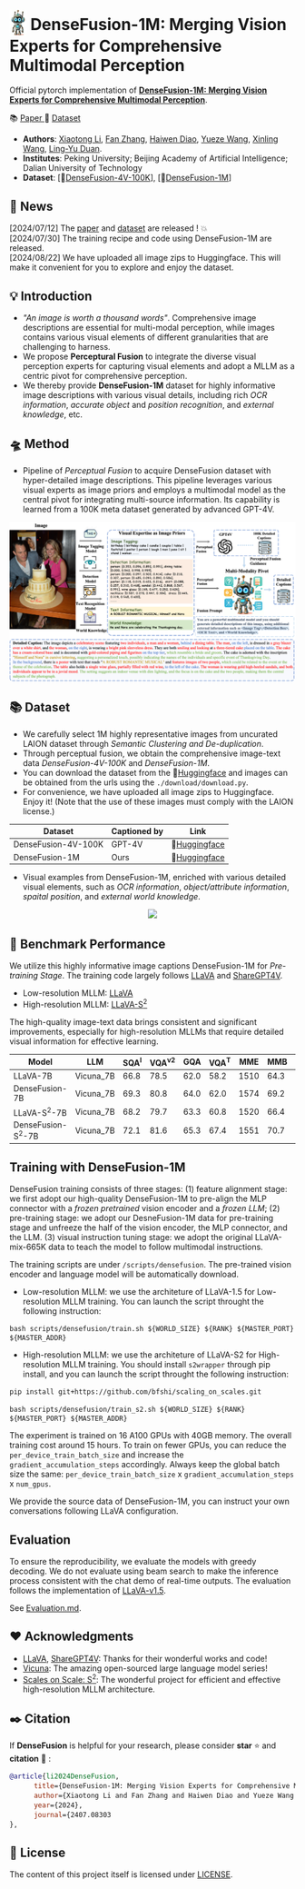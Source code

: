 # <img src="figs/densefusion_icon.png" style="vertical-align: -10px;" :height="30px" width="30px">  DenseFusion-1M: Merging Vision Experts for Comprehensive Multimodal Perception

Official pytorch implementation of **[DenseFusion-1M: Merging Vision Experts for Comprehensive Multimodal Perception](http://arxiv.org/abs/2407.08303)**.
<p align="left">
   📚 <a href="https://arxiv.org/abs/2407.08303" target="_blank">Paper </a>🤗 <a href="https://huggingface.co/datasets/BAAI/DenseFusion-1M" target="_blank">Dataset</a> 
</p>


- **Authors**: [Xiaotong Li](https://scholar.google.com/citations?user=cpCE_T4AAAAJ&hl=zh-CN), [Fan Zhang](https://scholar.google.com/citations?user=VsJ39HMAAAAJ), [Haiwen Diao](https://scholar.google.com/citations?user=46eCjHQAAAAJ&hl=zh-CN), [Yueze Wang](https://openreview.net/profile?id=~Yueze_Wang1), [Xinling Wang](https://scholar.google.com/citations?user=DPz0DjYAAAAJ&hl=zh-CN), [Ling-Yu Duan](https://scholar.google.com/citations?user=hsXZOgIAAAAJ&hl=zh-CN).
- **Institutes**:  Peking University; Beijing Academy of Artificial Intelligence; Dalian University of Technology
- **Dataset**: [🤗[DenseFusion-4V-100K](https://huggingface.co/datasets/BAAI/DenseFusion-1M/blob/main/DenseFusion-4V-100k.jsonl)], [🤗[DenseFusion-1M](https://huggingface.co/datasets/BAAI/DenseFusion-1M/blob/main/DenseFusion-1M.jsonl)]

## 📜 News
[2024/07/12] The [paper](http://arxiv.org/abs/2407.08303) and [dataset](https://huggingface.co/datasets/BAAI/DenseFusion-1M) are released ! 💥   
[2024/07/30] The training recipe and code using DenseFusion-1M are released.    
[2024/08/22] We have uploaded all image zips to Huggingface. This will make it convenient for you to explore and enjoy the dataset.

## 💡 Introduction
- *"An image is worth a thousand words"*. Comprehensive image descriptions are essential for multi-modal perception, while images contains various visual elements of different granularities that are challenging to harness.
- We propose **Perceptural Fusion** to integrate the diverse visual perception experts for capturing visual elements and adopt a MLLM as a centric pivot for comprehensive perception.
- We thereby provide **DenseFusion-1M** dataset for highly informative image descriptions with various visual details, including rich *OCR information*, *accurate object* and *position recognition*, and *external knowledge*, etc.

## 🛸 Method
- Pipeline of *Perceptual Fusion* to acquire DenseFusion dataset with hyper-detailed image descriptions. This pipeline leverages various visual experts as image priors and employs a multimodal model as the central pivot for integrating multi-source information. Its capability is learned from a 100K meta dataset generated by advanced GPT-4V.
<p align="center">
      <img src="figs/fusion_process_method.png">
</p>


## 📚 Dataset
- We carefully select 1M highly representative images from uncurated LAION dataset through *Semantic Clustering and De-duplication*.
- Through perceptual fusion, we obtain the comprehensive image-text data *DenseFusion-4V-100K* and *DenseFusion-1M*.
- You can download the dataset from the 🤗[Huggingface](https://huggingface.co/datasets/BAAI/DenseFusion-1M) and images can be obtained from the urls using the `./download/download.py`.
- For convenience, we have uploaded all image zips to Huggingface. Enjoy it! (Note that the use of these images must comply with the LAION license.)

|Dataset| Captioned by |Link|
|---|---|---|
|DenseFusion-4V-100K|GPT-4V|🤗[Huggingface](https://huggingface.co/datasets/BAAI/DenseFusion-1M)
|DenseFusion-1M|Ours|🤗[Huggingface](https://huggingface.co/datasets/BAAI/DenseFusion-1M)

- Visual examples from DenseFusion-1M, enriched with various detailed visual elements, such as *OCR information*, *object/attribute information*, *spaital position*, and *external world knowledge*.

<p align="center">
      <img src="figs/example.png">
</p>



## 🤖 Benchmark Performance
We utilize this highly informative image captions DenseFusion-1M for *Pre-training Stage*. The training code largely follows [LLaVA](https://github.com/haotian-liu/LLaVA) and [ShareGPT4V](https://github.com/ShareGPT4Omni/ShareGPT4V).
- Low-resolution MLLM: [LLaVA](https://github.com/haotian-liu/LLaVA)
- High-resolution MLLM: [LLaVA-S<sup>2</sup>](https://github.com/bfshi/scaling_on_scales)

The high-quality image-text data brings consistent and significant improvements, especially for high-resolution MLLMs that require detailed visual information for effective learning.

| Model | LLM | SQA<sup>I | VQA<sup>v2 | GQA | VQA<sup>T| MME | MMB | SEED<sup>I | POPE | MMVet|
|---|---|---|---|---|---|---|---|---|---|---|
| LLaVA-7B | Vicuna_7B | 66.8 | 78.5 | 62.0 | 58.2 | 1510| 64.3 | 66.2 | 85.9 | 30.5 |
| DenseFusion-7B | Vicuna_7B | 69.3 | 80.8 | 64.0 | 62.0 | 1574 | 69.2 | 70.1 | 86.5 | 37.8 | 
| LLaVA-S<sup>2</sup>-7B | Vicuna_7B | 68.2 | 79.7 | 63.3 | 60.8 | 1520 | 66.4 | 67.2 | 86.7 | 34.6 |
| DenseFusion-S<sup>2</sup>-7B | Vicuna_7B | 72.1 | 81.6 | 65.3 | 67.4 | 1551 | 70.7 | 71.1 | 87.2 | 37.5| 

## Training with DenseFusion-1M
DenseFusion training consists of three stages: (1) feature alignment stage: we first adopt our high-quality DenseFusion-1M to pre-align the MLP connector with a *frozen pretrained* vision encoder and a *frozen LLM*; (2) pre-training stage: we adopt our DesneFusion-1M data for pre-training stage and unfreeze the half of the vision encoder, the MLP connector, and the LLM. (3) visual instruction tuning stage: we adopt the original LLaVA-mix-665K data to teach the model to follow multimodal instructions.

The training scripts are under `/scripts/densefusion`. The pre-trained vision encoder and language model will be automatically download.
- Low-resolution MLLM: we use the architeture of LLaVA-1.5 for Low-resolution MLLM training. You can launch the script throught the following instruction:  
```
bash scripts/densefusion/train.sh ${WORLD_SIZE} ${RANK} ${MASTER_PORT} ${MASTER_ADDR}
```
- High-resolution MLLM: we use the architeture of LLaVA-S2 for High-resolution MLLM training.
You should install `s2wrapper` through pip install, and you can launch the script throught the following instruction:  
```bash
pip install git+https://github.com/bfshi/scaling_on_scales.git
```
```
bash scripts/densefusion/train_s2.sh ${WORLD_SIZE} ${RANK} ${MASTER_PORT} ${MASTER_ADDR}
```

The experiment is trained on 16 A100 GPUs with 40GB memory. The overall training cost around 15 hours. To train on fewer GPUs, you can reduce the `per_device_train_batch_size` and increase the `gradient_accumulation_steps` accordingly. Always keep the global batch size the same: `per_device_train_batch_size` x `gradient_accumulation_steps` x `num_gpus`.

We provide the source data of DenseFusion-1M, you can instruct your own conversations following LLaVA configuration.

## Evaluation

To ensure the reproducibility, we evaluate the models with greedy decoding. We do not evaluate using beam search to make the inference process consistent with the chat demo of real-time outputs. The evaluation follows the implementation of [LLaVA-v1.5](https://github.com/haotian-liu/LLaVA).

See [Evaluation.md](docs/Evaluation.md).



## ❤️ Acknowledgments 
- [LLaVA](https://github.com/haotian-liu/LLaVA), [ShareGPT4V](https://github.com/ShareGPT4Omni/ShareGPT4V): Thanks for their wonderful works and code!
- [Vicuna](https://github.com/lm-sys/FastChat): The amazing open-sourced large language model series!
- [Scales on Scale: S<sup>2</sup>](https://github.com/bfshi/scaling_on_scales): The wonderful project for efficient and effective high-resolution MLLM architecture.
## ✒️ Citation 
If **DenseFusion** is helpful for your research, please consider **star** ⭐ and **citation** 📝 :

```bibtex
@article{li2024DenseFusion,
      title={DenseFusion-1M: Merging Vision Experts for Comprehensive Multimodal Perception}, 
      author={Xiaotong Li and Fan Zhang and Haiwen Diao and Yueze Wang and Xinlong Wang and Ling-Yu Duan},
      year={2024},
      journal={2407.08303
},
```

## 📄 License
The content of this project itself is licensed under [LICENSE](https://github.com/baaivision/DenseFusion/blob/main/LICENSE).
